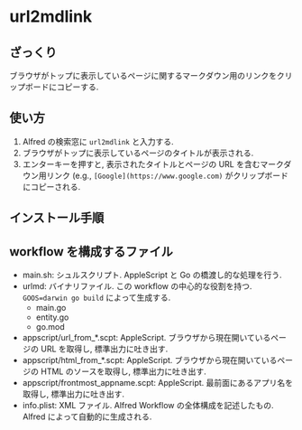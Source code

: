 # url2mdlink

## ざっくり
ブラウザがトップに表示しているページに関するマークダウン用のリンクをクリップボードにコピーする.

## 使い方
1. Alfred の検索窓に `url2mdlink` と入力する.
2. ブラウザがトップに表示しているページのタイトルが表示される.
3. エンターキーを押すと, 表示されたタイトルとページの URL を含むマークダウン用リンク (e.g., `[Google](https://www.google.com)` がクリップボードにコピーされる.

## インストール手順

## workflow を構成するファイル
- main.sh: シュルスクリプト. AppleScript と Go の橋渡し的な処理を行う.
- urlmd: バイナリファイル. この workflow の中心的な役割を持つ. `GOOS=darwin go build` によって生成する.
  - main.go
  - entity.go
  - go.mod
- appscript/url_from_*.scpt: AppleScript. ブラウザから現在開いているページの URL を取得し, 標準出力に吐き出す.
- appscript/html_from_*.scpt: AppleScript. ブラウザから現在開いているページの HTML のソースを取得し, 標準出力に吐き出す.
- appscript/frontmost_appname.scpt: AppleScript. 最前面にあるアプリ名を取得し, 標準出力に吐き出す.
- info.plist: XML ファイル. Alfred Workflow の全体構成を記述したもの. Alfred によって自動的に生成される.